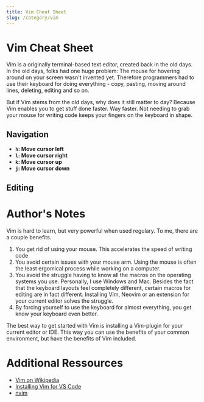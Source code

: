 ```yaml
---
title: Vim Cheat Sheet
slug: /category/vim
--- 
```


# Vim Cheat Sheet 

Vim is a originally terminal-based text editor, created back in the old days. 
In the old days, folks had one huge problem: The mouse for hovering around on your screen wasn't invented yet. Therefore programmers had to 
use their keyboard for doing everything - copy, pasting, moving around lines, deleting, editing and so on. 

But if Vim stems from the old days, why does it still matter to day? 
Because Vim enables you to get stuff done faster. Way faster. 
Not needing to grab your mouse for writing code keeps your fingers on the keyboard in shape. 

## Navigation

- **<code>h</code>: Move cursor left**
- **<code>l</code>: Move cursor right**
- **<code>k</code>: Move cursor up**
- **<code>j</code>: Move cursor down**




## Editing 

# Author's Notes
Vim is hard to learn, but very powerful when used regulary.
To me, there are a couple benefits. 
1. You get rid of using your mouse. This accelerates the speed of writing code 
2. You avoid certain issues with your mouse arm. Using the mouse is often the least ergomical process while working on a computer. 
3. You avoid the struggle having to know all the macros on the operating systems you use. Personally, I use Windows and Mac. Besides the fact that the keyboard layouts feel completely different, certain macros for editing
are in fact different. Installing Vim, Neovim or an extension for your current editor solves the struggle. 
4. By forcing yourself to use the keyboard for almost everything, you get know your keyboard even better. 
  

The best way to get started with Vim is installing a Vim-plugin for your current editor or IDE. This way you can use the benefits of your common environment, but have the benefits of Vim included. 

# Additional Ressources
- [Vim on Wikipedia](https://en.wikipedia.org/wiki/Vim_(text_editor))
- [Installing Vim for VS Code](https://youtu.be/-txKSRn0qeA)
- [nvim](https://neovim.io/)